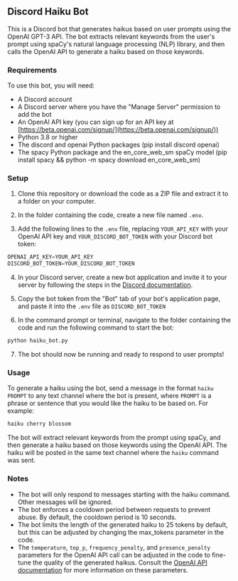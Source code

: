 ## Discord Haiku Bot
This is a Discord bot that generates haikus based on user prompts using the OpenAI GPT-3 API. The bot extracts relevant keywords from the user's prompt using spaCy's natural language processing (NLP) library, and then calls the OpenAI API to generate a haiku based on those keywords.

### Requirements
To use this bot, you will need:

- A Discord account
- A Discord server where you have the "Manage Server" permission to add the bot
- An OpenAI API key (you can sign up for an API key at [https://beta.openai.com/signup/](https://beta.openai.com/signup/))
- Python 3.8 or higher
- The discord and openai Python packages (pip install discord openai)
- The spacy Python package and the en_core_web_sm spaCy model (pip install spacy && python -m spacy download en_core_web_sm)

### Setup
1. Clone this repository or download the code as a ZIP file and extract it to a folder on your computer.

2. In the folder containing the code, create a new file named `.env`.

3. Add the following lines to the `.env` file, replacing `YOUR_API_KEY` with your OpenAI API key and `YOUR_DISCORD_BOT_TOKEN` with your Discord bot token:

```py
OPENAI_API_KEY=YOUR_API_KEY
DISCORD_BOT_TOKEN=YOUR_DISCORD_BOT_TOKEN
```

4. In your Discord server, create a new bot application and invite it to your server by following the steps in the [Discord documentation](https://discord.com/developers/docs/topics/oauth2#bots).

5. Copy the bot token from the "Bot" tab of your bot's application page, and paste it into the `.env` file as `DISCORD_BOT_TOKEN`

6. In the command prompt or terminal, navigate to the folder containing the code and run the following command to start the bot:

```py
python haiku_bot.py
```

7. The bot should now be running and ready to respond to user prompts!

### Usage

To generate a haiku using the bot, send a message in the format `haiku PROMPT` to any text channel where the bot is present, where `PROMPT` is a phrase or sentence that you would like the haiku to be based on. For example:

```py
haiku cherry blossom
```

The bot will extract relevant keywords from the prompt using spaCy, and then generate a haiku based on those keywords using the OpenAI API. The haiku will be posted in the same text channel where the `haiku` command was sent.

### Notes

- The bot will only respond to messages starting with the haiku command. Other messages will be ignored.
- The bot enforces a cooldown period between requests to prevent abuse. By default, the cooldown period is 10 seconds.
- The bot limits the length of the generated haiku to 25 tokens by default, but this can be adjusted by changing the max_tokens parameter in the code.
- The `temperature`, `top_p`, `frequency_penalty`, and `presence_penalty` parameters for the OpenAI API call can be adjusted in the code to fine-tune the quality of the generated haikus. Consult the [OpenAI API documentation](https://beta.openai.com/docs/api-reference/completions/create) for more information on these parameters.

